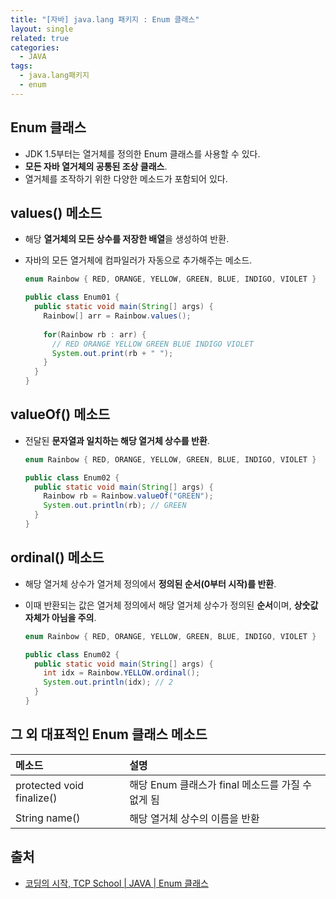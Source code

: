 ```yaml
---
title: "[자바] java.lang 패키지 : Enum 클래스"
layout: single
related: true
categories:
  - JAVA
tags:
  - java.lang패키지
  - enum
---
```


## Enum 클래스
- JDK 1.5부터는 열거체를 정의한 Enum 클래스를 사용할 수 있다.
- **모든 자바 열거체의 공통된 조상 클래스**.
- 열거체를 조작하기 위한 다양한 메소드가 포함되어 있다.

## values() 메소드
- 해당 **열거체의 모든 상수를 저장한 배열**을 생성하여 반환.
- 자바의 모든 열거체에 컴파일러가 자동으로 추가해주는 메소드.

  ```java
  enum Rainbow { RED, ORANGE, YELLOW, GREEN, BLUE, INDIGO, VIOLET }
  
  public class Enum01 {
    public static void main(String[] args) {
      Rainbow[] arr = Rainbow.values();
      
      for(Rainbow rb : arr) {
        // RED ORANGE YELLOW GREEN BLUE INDIGO VIOLET 
        System.out.print(rb + " ");
      }
    }
  }
  ```
  
## valueOf() 메소드
- 전달된 **문자열과 일치하는 해당 열거체 상수를 반환**.

  ```java
  enum Rainbow { RED, ORANGE, YELLOW, GREEN, BLUE, INDIGO, VIOLET }
  
  public class Enum02 {
    public static void main(String[] args) {
      Rainbow rb = Rainbow.valueOf("GREEN");
      System.out.println(rb); // GREEN
    }
  }
  ```
  
## ordinal() 메소드
- 해당 열거체 상수가 열거체 정의에서 **정의된 순서(0부터 시작)를 반환**.
- 이때 반환되는 값은 열거체 정의에서 해당 열거체 상수가 정의된 **순서**이며, **상숫값 자체가 아님을 주의**.

  ```java
  enum Rainbow { RED, ORANGE, YELLOW, GREEN, BLUE, INDIGO, VIOLET }
  
  public class Enum02 {
    public static void main(String[] args) {
      int idx = Rainbow.YELLOW.ordinal();
      System.out.println(idx); // 2
    }
  }
  ```
  
## 그 외 대표적인 Enum 클래스 메소드

  | 메소드 | 설명 |
  |:------|:------|
  | protected void finalize() | 해당 Enum 클래스가 final 메소드를 가질 수 없게 됨 |
  | String name() | 해당 열거체 상수의 이름을 반환 |

## 출처
- [코딩의 시작, TCP School \| JAVA \| Enum 클래스](https://www.tcpschool.com/java/java_api_enum)
